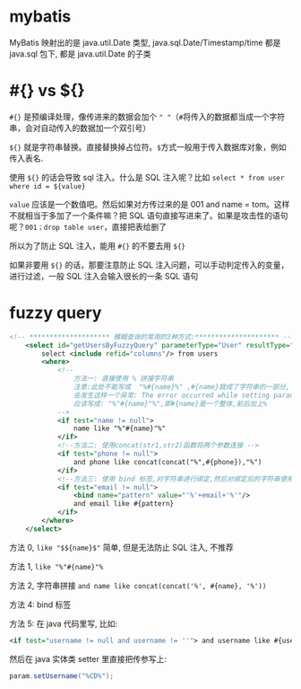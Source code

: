 # mybatis

MyBatis 映射出的是 java.util.Date 类型, java.sql.Date/Timestamp/time 都是 java.sql 包下, 都是 java.util.Date 的子类

# #{} vs ${}

`#{}` 是预编译处理，像传进来的数据会加个 `" "`（`#`将传入的数据都当成一个字符串，会对自动传入的数据加一个双引号）

`${}` 就是字符串替换。直接替换掉占位符。`$`方式一般用于传入数据库对象，例如传入表名.

使用 `${}` 的话会导致 sql 注入。什么是 SQL 注入呢？比如 `select * from user where id = ${value}`

`value` 应该是一个数值吧。然后如果对方传过来的是 001 and name = tom。这样不就相当于多加了一个条件嘛？把 SQL 语句直接写进来了。如果是攻击性的语句呢？`001；drop table user`，直接把表给删了

所以为了防止 SQL 注入，能用 `#{}` 的不要去用 `${}`

如果非要用 `${}` 的话，那要注意防止 SQL 注入问题，可以手动判定传入的变量，进行过滤，一般 SQL 注入会输入很长的一条 SQL 语句

# fuzzy query

```xml
<!-- ******************** 模糊查询的常用的3种方式:********************* -->
    <select id="getUsersByFuzzyQuery" parameterType="User" resultType="User">
        select <include refid="columns"/> from users
        <where>
            <!--
                方法一: 直接使用 % 拼接字符串
                注意:此处不能写成  "%#{name}%" ,#{name}就成了字符串的一部分,
                会发生这样一个异常: The error occurred while setting parameters,
                应该写成: "%"#{name}"%",即#{name}是一个整体,前后加上%
            -->
            <if test="name != null">
                name like "%"#{name}"%"
            </if>
            <!--方法二: 使用concat(str1,str2)函数将两个参数连接 -->
            <if test="phone != null">
                and phone like concat(concat("%",#{phone}),"%")
            </if>
            <!--方法三: 使用 bind 标签,对字符串进行绑定,然后对绑定后的字符串使用 like 关键字进行模糊查询 -->
            <if test="email != null">
                <bind name="pattern" value="'%'+email+'%'"/>
                and email like #{pattern}
            </if>
        </where>
    </select>
```

方法 0, `like "$${name}$"` 简单, 但是无法防止 SQL 注入, 不推荐

方法 1, `like "%"#{name}"%`

方法 2, 字符串拼接 `and name like concat(concat('%', #{name}, '%'))`

方法 4: bind 标签

方法 5: 在 java 代码里写, 比如:

```xml
<if test="username != null and username != ''"> and username like #{username} </if>
```

然后在 java 实体类 setter 里直接把传参写上:

```java
param.setUsername("%CD%");
```

